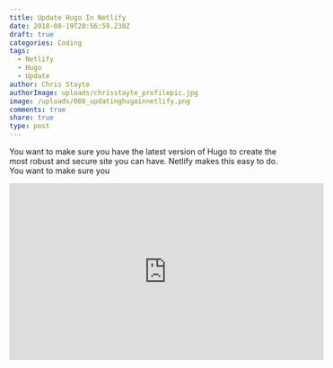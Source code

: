 ```yaml
---
title: Update Hugo In Netlify
date: 2018-08-19T20:56:59.238Z
draft: true
categories: Coding
tags:
  - Netlify
  - Hugo
  - Update
author: Chris Stayte
authorImage: uploads/chrisstayte_profilepic.jpg
image: /uploads/008_updatinghugoinnetlify.png
comments: true
share: true
type: post
---
```



You want to make sure you have the latest version of Hugo to create the most robust and secure site you can have. Netlify makes this easy to do. You want to make sure you



<iframe width="560" height="315" src="https://www.youtube.com/embed/c1_-Xq296Dk" frameborder="0" allow="autoplay; encrypted-media" allowfullscreen></iframe>
